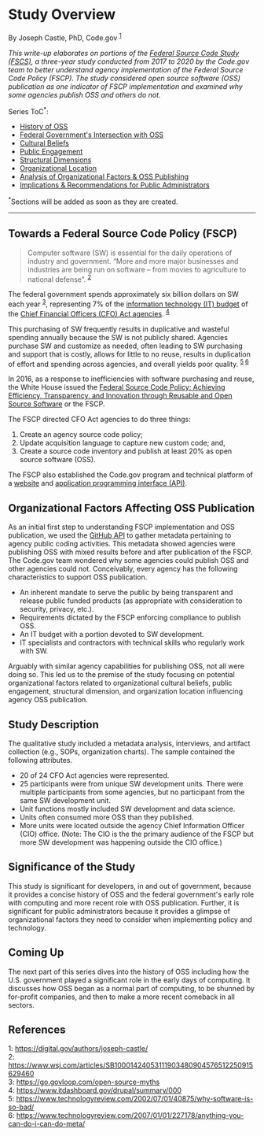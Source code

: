 # Study Overview
By Joseph Castle, PhD, Code.gov <sup>[1](#fn1)</sup>

*This write-up elaborates on portions of the [Federal Source Code Study (FSCS)](https://github.com/GSA/code-gov/blob/master/docs/FederalSourceCodeStudy/FederalSourceCodeStudy.pdf), a three-year study conducted from 2017 to 2020 by the Code.gov team to better understand agency implementation of the Federal Source Code Policy (FSCP). The study considered open source software (OSS) publication as one indicator of FSCP implementation and examined why some agencies publish OSS and others do not.*

Series ToC<sup>*</sup>:
- [History of OSS](history_of_OSS.md)
- [Federal Government's Intersection with OSS](#)
- [Cultural Beliefs](#)
- [Public Engagement](#)
- [Structural Dimensions](#)
- [Organizational Location](#)
- [Analysis of Organizational Factors & OSS Publishing](#)
- [Implications & Recommendations for Public Administrators](#)

<sup>*</sup>Sections will be added as soon as they are created.

---

## Towards a Federal Source Code Policy (FSCP)

> Computer software (SW) is essential for the daily operations of industry and government. “More and more major businesses and industries are being run on software – from movies to agriculture to national defense”. <sup>[2](#fn2)</sup>

The federal government spends approximately six billion dollars on SW each year <sup>[3](#fn3)</sup>, representing 7% of the [information technology (IT) budget](https://itdashboard.gov/) of the [Chief Financial Officers (CFO) Act agencies](https://en.wikipedia.org/wiki/Chief_Financial_Officers_Act). <sup>[4](#fn4)</sup>

This purchasing of SW frequently results in duplicative and wasteful spending annually because the SW is not publicly shared. Agencies purchase SW and customize as needed, often leading to SW purchasing and support that is costly, allows for little to no reuse, results in duplication of effort and spending across agencies, and overall yields poor quality. <sup>[5](#fn5) </sup><sup>[6](#fn6)</sup>

In 2016, as a response to inefficiencies with software purchasing and reuse, the White House issued the [Federal Source Code Policy: Achieving Efficiency, Transparency, and Innovation through Reusable and Open Source Software](https://sourcecode.cio.gov/) or the FSCP. 

The FSCP directed CFO Act agencies to do three things: 
1. Create an agency source code policy; 
2. Update acquisition language to capture new custom code; and, 
3. Create a source code inventory and publish at least 20% as open source software (OSS). 

The FSCP also established the Code.gov program and technical platform of a [website](https://code.gov/) and [application programming interface (API)](https://open.gsa.gov/api/codedotgov/).

## Organizational Factors Affecting OSS Publication

As an initial first step to understanding FSCP implementation and OSS publication, we used the [GitHub API](https://developer.github.com/v3/) to gather metadata pertaining to agency public coding activities. This metadata showed agencies were publishing OSS with mixed results before and after publication of the FSCP. The Code.gov team wondered why some agencies could publish OSS and other agencies could not. Conceivably, every agency has the following characteristics to support OSS publication.

- An inherent mandate to serve the public by being transparent and release public funded products (as appropriate with consideration to security, privacy, etc.).
- Requirements dictated by the FSCP enforcing compliance to publish OSS.
- An IT budget with a portion devoted to SW development.
- IT specialists and contractors with technical skills who regularly work with SW.

Arguably with similar agency capabilities for publishing OSS, not all were doing so. This led us to the premise of the study focusing on potential organizational factors related to organizational cultural beliefs, public engagement, structural dimension, and organization location influencing agency OSS publication.

## Study Description

The qualitative study included a metadata analysis, interviews, and artifact collection (e.g., SOPs, organization charts). The sample contained the following attributes.

- 20 of 24 CFO Act agencies were represented.
- 25 participants were from unique SW development units. There were multiple participants from some agencies, but no participant from the same SW development unit.
- Unit functions mostly included SW development and data science.
- Units often consumed more OSS than they published.
- More units were located outside the agency Chief Information Officer (CIO) office. (Note: The CIO is the the primary audience of the FSCP but more SW development was happening outside the CIO office.)

## Significance of the Study

This study is significant for developers, in and out of government, because it provides a concise history of OSS and the federal government's early role with computing and more recent role with OSS publication. Further, it is significant for public administrators because it provides a glimpse of organizational factors they need to consider when implementing policy and technology.

## Coming Up

The next part of this series dives into the history of OSS including how the U.S. government played a significant role in the early days of computing. It discusses how OSS began as a normal part of computing, to be shunned by for-profit companies, and then to make a more recent comeback in all sectors.

## References

<a name='fn1'>1</a>: https://digital.gov/authors/joseph-castle/  
<a name='fn2'>2</a>: https://www.wsj.com/articles/SB10001424053111903480904576512250915629460  
<a name='fn3'>3</a>: https://go.govloop.com/open-source-myths  
<a name='fn4'>4</a>: https://www.itdashboard.gov/drupal/summary/000  
<a name='fn5'>5</a>: https://www.technologyreview.com/2002/07/01/40875/why-software-is-so-bad/  
<a name='fn5'>6</a>: https://www.technologyreview.com/2007/01/01/227178/anything-you-can-do-i-can-do-meta/
